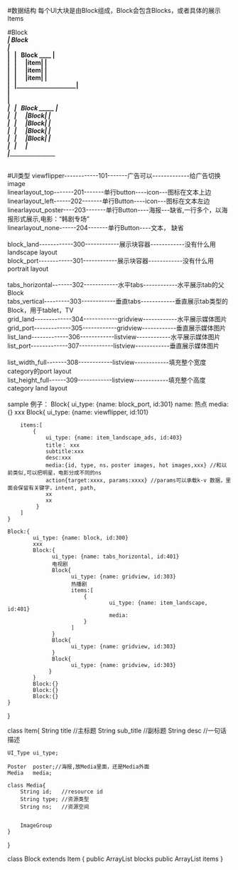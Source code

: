 #数据结构
每个UI大块是由Block组成，Block会包含Blocks，或者具体的展示Items

#Block
 _______________________________<br>
| Block&nbsp;&nbsp;</br>
|&nbsp;&nbsp;&nbsp;_____________________<br>
|&nbsp;&nbsp;&nbsp;|&nbsp;&nbsp;&nbsp;Block  ____     |<br>
|&nbsp;&nbsp;&nbsp;|&nbsp;&nbsp;&nbsp;&nbsp;&nbsp;&nbsp;|item|    |<br>
|&nbsp;&nbsp;&nbsp;|&nbsp;&nbsp;&nbsp;&nbsp;&nbsp;&nbsp;|item|    |<br>
|&nbsp;&nbsp;&nbsp;|&nbsp;&nbsp;&nbsp;&nbsp;&nbsp;&nbsp;|item|    |<br>
|&nbsp;&nbsp;&nbsp;|____________________|<br>
|<br>
|    _____________________<br>
|&nbsp;&nbsp;&nbsp;|&nbsp;&nbsp;&nbsp;Block  _____    |<br>
|&nbsp;&nbsp;&nbsp;|&nbsp;&nbsp;&nbsp;&nbsp;&nbsp;&nbsp;|Block|   |<br>
|&nbsp;&nbsp;&nbsp;|&nbsp;&nbsp;&nbsp;&nbsp;&nbsp;&nbsp;|Block|   |<br>
|&nbsp;&nbsp;&nbsp;|&nbsp;&nbsp;&nbsp;&nbsp;&nbsp;&nbsp;|Block|   |<br>
|&nbsp;&nbsp;&nbsp;|&nbsp;&nbsp;&nbsp;&nbsp;&nbsp;&nbsp;|Block|   |<br>
|&nbsp;&nbsp;&nbsp;|&nbsp;&nbsp;&nbsp;&nbsp;&nbsp;&nbsp;________________|<br>
|_______________________________<br>

</br>
#UI类型
viewflipper------------101-------广告可以-------------给广告切换image<br>
linearlayout_top-------201-------单行button----icon---图标在文本上边<br>
linearlayout_left------202-------单行Button----icon---图标在文本左边<br>
linearlayout_poster----203-------单行Button----海报---缺省,一行多个，以海报形式展示,电影：“韩剧专场”<br>
linearlayout_none------204-------单行Button----文本， 缺省<br>
<br>
block_land------------300------------展示块容器------------没有什么用 landscape layout<br>
block_port------------301------------展示块容器------------没有什么用 portrait layout<br>
<br>
tabs_horizontal-------302------------水平tabs------------水平展示tab的父Block      <br>
tabs_vertical---------303------------垂直tabs------------垂直展示tab类型的Block，用于tablet，TV<br>
grid_land-------------304------------gridview------------水平展示媒体图片<br>
grid_port-------------305------------gridview------------垂直展示媒体图片<br>
list_land-------------306------------listview------------水平展示媒体图片<br>
list_port-------------307------------listview------------垂直展示媒体图片<br>
<br>
list_width_full-------308------------listview------------填充整个宽度  category的port layout<br>
list_height_full------309------------listview------------填充整个高度  category land layout<br>

<br>
sample 例子：
Block{
    ui_type: {name: block_port, id:301}
    name: 热点
    media:{}
    xxx
    Block{
        ui_type: {name: viewflipper, id:101}

        items:[
            {
                ui_type: {name: item_landscape_ads, id:403}
                title： xxx
                subtitle:xxx
                desc:xxx
                media:{id, type, ns，poster images, hot images,xxx} //和以前类似,可以把明星，电影分成不同的ns
                action{target:xxxx, params:xxxx} //params可以承载k-v 数据，里面会保留有关键字，intent, path,
                xx
                xx
             }
        ]
    }

    Block:{
            ui_type: {name: block, id:300}
            xxx
            Block:{
                  ui_type: {name: tabs_horizontal, id:401}
                  电视剧
                  Block{
                        ui_type: {name: gridview, id:303}      
                        热播剧
                        items:[
                            {
                                    ui_type: {name: item_landscape, id:401}                                                       
                                    media:
                            }
                        ]            
                  }
                  Block{
                        ui_type: {name: gridview, id:303}                  
                  }
                  Block{ 
                        ui_type: {name: gridview, id:303}                  
                 }
            }
            Block:{}
            Block:{}
            Block:{}
    }
}

class Item{
    String  title       //主标题
    String  sub_title   //副标题
    String  desc        //一句话描述
    
    UI_Type ui_type;
    
    Poster  poster;//海报,放Media里面，还是Media外面
    Media   media;
    
    class Media{
        String id;   //resource id
        String type; //资源类型
        String ns;   //资源空间
        
        
        ImageGroup
    }

}

class Block extends Item
{
      public ArrayList<Block>         blocks
      public ArrayList<Item>          items
}

